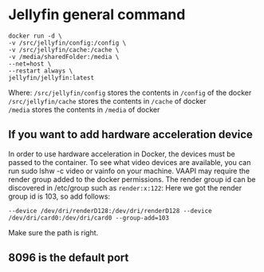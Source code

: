 # Jellyfin general command
```
docker run -d \
-v /src/jellyfin/config:/config \
-v /src/jellyfin/cache:/cache \
-v /media/sharedFolder:/media \
--net=host \
--restart always \
jellyfin/jellyfin:latest
```
Where:
`/src/jellyfin/config` stores the contents in `/config` of the docker  
`/src/jellyfin/cache` stores the contents in `/cache` of docker  
`/media` stores the contents in `/media` of docker  

## If you want to add hardware acceleration device
In order to use hardware acceleration in Docker, the devices must be passed to the container. To see what video devices are available, you can run sudo lshw -c video or vainfo on your machine. VAAPI may require the render group added to the docker permissions. The render group id can be discovered in /etc/group such as `render:x:122`: 
Here we got the render group id is 103, so add follows:
```
--device /dev/dri/renderD128:/dev/dri/renderD128 --device /dev/dri/card0:/dev/dri/card0 --group-add=103
```
Make sure the path is right.

## 8096 is the default port

